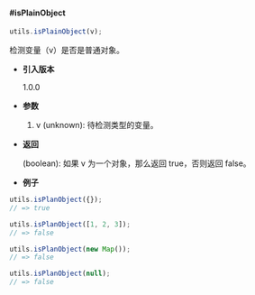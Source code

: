 #### #isPlainObject

```javascript
utils.isPlainObject(v);
```

检测变量（v）是否是普通对象。

- **引入版本**

    1.0.0

- **参数**

    1. v (unknown): 待检测类型的变量。

- **返回**

    (boolean): 如果 v 为一个对象，那么返回 true，否则返回 false。

- **例子**

```javascript
utils.isPlanObject({});
// => true

utils.isPlanObject([1, 2, 3]);
// => false

utils.isPlanObject(new Map());
// => false

utils.isPlanObject(null);
// => false
```
